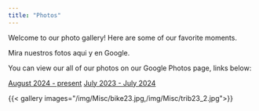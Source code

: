 ```yaml
---
title: "Photos"
---
```


Welcome to our photo gallery! Here are some of our favorite moments.

Mira nuestros fotos aqui y en Google.

You can view our all of our photos on our Google Photos page, links below:

[August 2024 - present](https://photos.app.goo.gl/v5ao5UrGqKDxrME78)
[July 2023 - July 2024](https://photos.app.goo.gl/v5ao5UrGqKDxrME78)


{{< gallery images="/img/Misc/bike23.jpg,/img/Misc/trib23_2.jpg">}}




